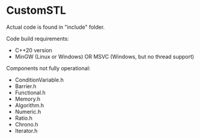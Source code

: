 # CustomSTL

Actual code is found in "include" folder.

Code build requirements:

- C++20 version
- MinGW (Linux or Windows) OR MSVC (Windows, but no thread support)

Components not fully operational:

- ConditionVariable.h
- Barrier.h
- Functional.h
- Memory.h
- Algorithm.h
- Numeric.h
- Ratio.h
- Chrono.h
- Iterator.h